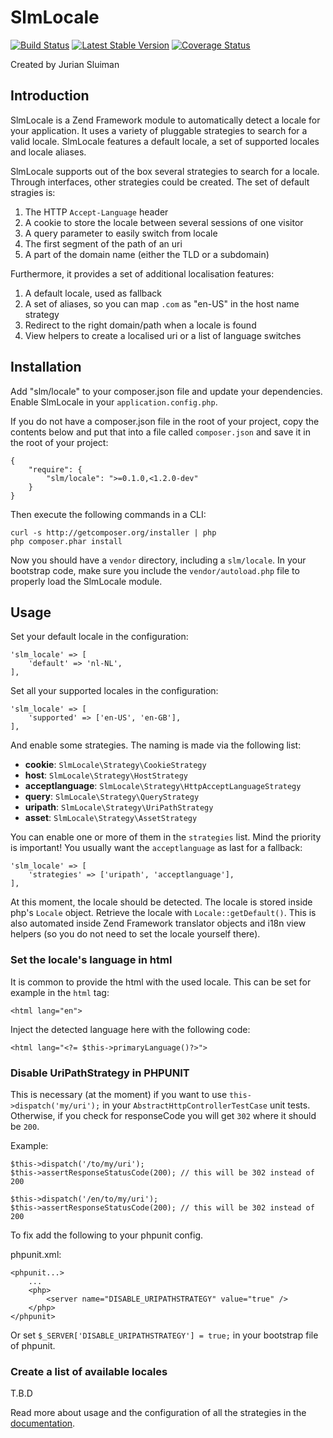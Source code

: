 SlmLocale
===
[![Build Status](https://travis-ci.org/basz/SlmLocale.svg?branch=master)](https://travis-ci.org/basz/SlmLocale)
[![Latest Stable Version](https://poser.pugx.org/slm/locale/v/stable.png)](https://packagist.org/packages/slm/locale)
[![Coverage Status](https://coveralls.io/repos/github/basz/SlmLocale/badge.svg?branch=master)](https://coveralls.io/github/basz/SlmLocale?branch=master)

Created by Jurian Sluiman

Introduction
------------
SlmLocale is a Zend Framework module to automatically detect a locale for your
application. It uses a variety of pluggable strategies to search for a valid
locale. SlmLocale features a default locale, a set of supported locales and
locale aliases.

SlmLocale supports out of the box several strategies to search for a locale.
Through interfaces, other strategies could be created. The set of default
stragies is:

 1. The HTTP `Accept-Language` header
 2. A cookie to store the locale between several sessions of one visitor
 3. A query parameter to easily switch from locale
 4. The first segment of the path of an uri
 5. A part of the domain name (either the TLD or a subdomain)

Furthermore, it provides a set of additional localisation features:

 1. A default locale, used as fallback
 2. A set of aliases, so you can map `.com` as "en-US" in the host name strategy
 3. Redirect to the right domain/path when a locale is found
 4. View helpers to create a localised uri or a list of language switches

Installation
---
Add "slm/locale" to your composer.json file and update your dependencies. Enable
SlmLocale in your `application.config.php`.

If you do not have a composer.json file in the root of your project, copy the
contents below and put that into a file called `composer.json` and save it in
the root of your project:

```
{
    "require": {
        "slm/locale": ">=0.1.0,<1.2.0-dev"
    }
}
```

Then execute the following commands in a CLI:

```
curl -s http://getcomposer.org/installer | php
php composer.phar install
```

Now you should have a `vendor` directory, including a `slm/locale`. In your
bootstrap code, make sure you include the `vendor/autoload.php` file to properly
load the SlmLocale module.

Usage
---
Set your default locale in the configuration:

```
'slm_locale' => [
    'default' => 'nl-NL',
],
```

Set all your supported locales in the configuration:

```
'slm_locale' => [
    'supported' => ['en-US', 'en-GB'],
],
```

And enable some strategies. The naming is made via the following list:

 * **cookie**: `SlmLocale\Strategy\CookieStrategy`
 * **host**: `SlmLocale\Strategy\HostStrategy`
 * **acceptlanguage**: `SlmLocale\Strategy\HttpAcceptLanguageStrategy`
 * **query**: `SlmLocale\Strategy\QueryStrategy`
 * **uripath**: `SlmLocale\Strategy\UriPathStrategy`
 * **asset**: `SlmLocale\Strategy\AssetStrategy`

You can enable one or more of them in the `strategies` list. Mind the priority
is important! You usually want the `acceptlanguage` as last for a fallback:

```
'slm_locale' => [
    'strategies' => ['uripath', 'acceptlanguage'],
],
```

At this moment, the locale should be detected. The locale is stored inside php's
`Locale` object. Retrieve the locale with `Locale::getDefault()`. This is also
automated inside Zend Framework translator objects and i18n view helpers (so
you do not need to set the locale yourself there).

### Set the locale's language in html
It is common to provide the html with the used locale. This can be set for example
in the `html` tag:

```
<html lang="en">
```

Inject the detected language here with the following code:

```
<html lang="<?= $this->primaryLanguage()?>">
```

### Disable UriPathStrategy in PHPUNIT
This is necessary (at the moment) if you want to use ``this->dispatch('my/uri');`` in your `AbstractHttpControllerTestCase` unit tests.
Otherwise, if you check for responseCode you will get `302` where it should be `200`.

Example:
```
$this->dispatch('/to/my/uri');
$this->assertResponseStatusCode(200); // this will be 302 instead of 200

$this->dispatch('/en/to/my/uri');
$this->assertResponseStatusCode(200); // this will be 302 instead of 200
```

To fix add the following to your phpunit config.

phpunit.xml:
```
<phpunit...>
    ...
    <php>
        <server name="DISABLE_URIPATHSTRATEGY" value="true" />
    </php>
</phpunit>
```

Or set ``$_SERVER['DISABLE_URIPATHSTRATEGY'] = true;`` in your bootstrap file of phpunit. 

### Create a list of available locales

T.B.D

Read more about usage and the configuration of all the strategies in the
[documentation](docs/1.Introduction.md).
